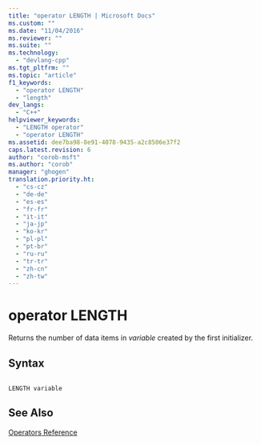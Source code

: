 ```yaml
---
title: "operator LENGTH | Microsoft Docs"
ms.custom: ""
ms.date: "11/04/2016"
ms.reviewer: ""
ms.suite: ""
ms.technology: 
  - "devlang-cpp"
ms.tgt_pltfrm: ""
ms.topic: "article"
f1_keywords: 
  - "operator LENGTH"
  - "length"
dev_langs: 
  - "C++"
helpviewer_keywords: 
  - "LENGTH operator"
  - "operator LENGTH"
ms.assetid: dee7ba98-8e91-4078-9435-a2c8506e37f2
caps.latest.revision: 6
author: "corob-msft"
ms.author: "corob"
manager: "ghogen"
translation.priority.ht: 
  - "cs-cz"
  - "de-de"
  - "es-es"
  - "fr-fr"
  - "it-it"
  - "ja-jp"
  - "ko-kr"
  - "pl-pl"
  - "pt-br"
  - "ru-ru"
  - "tr-tr"
  - "zh-cn"
  - "zh-tw"
---
```

# operator LENGTH
Returns the number of data items in *variable* created by the first initializer.  
  
## Syntax  
  
```  
  
LENGTH variable  
```  
  
## See Also  
 [Operators Reference](../../assembler/masm/operators-reference.md)